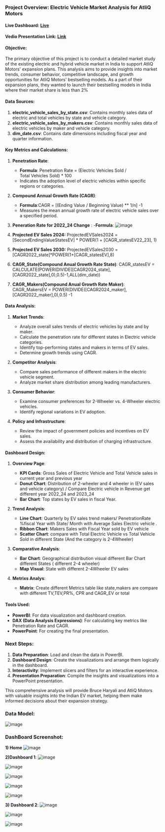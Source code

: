### Project Overview: Electric Vehicle Market Analysis for AtliQ Motors

#### Live Dashboard: [Live](https://app.powerbi.com/view?r=eyJrIjoiYmI2ZTY4MzMtY2UxNC00ZDBlLTlmODctYThkNGRjOGI0ZDU2IiwidCI6ImM2ZTU0OWIzLTVmNDUtNDAzMi1hYWU5LWQ0MjQ0ZGM1YjJjNCJ9)
#### Vedio Presentation Link: [Link](https://www.youtube.com/embed/3_pHC9RWLT4)

#### Objective:
The primary objective of this project is to conduct a detailed market study of the existing electric and hybrid vehicle market in India to support AtliQ Motors' expansion plans. This analysis aims to provide insights into market trends, consumer behavior, competitive landscape, and growth opportunities for AtliQ Motors' bestselling models. As a part of their expansion plans, they wanted to launch their bestselling models in India where their market share is less than 2%

#### Data Sources:
1. **electric_vehicle_sales_by_state.csv**: Contains monthly sales data of electric and total vehicles by state and vehicle category.
2. **electric_vehicle_sales_by_makers.csv**: Contains monthly sales data of electric vehicles by maker and vehicle category.
3. **dim_date.csv**: Contains date dimensions including fiscal year and quarter information.

#### Key Metrics and Calculations:
1. **Penetration Rate**:
   - **Formula**: Penetration Rate =  (Electric Vehicles Sold / Total Vehicles Sold) * 100
   - Indicates the adoption level of electric vehicles within specific regions or categories.

2. **Compound Annual Growth Rate (CAGR)**:
   - **Formula**:CAGR = [(Ending Value / Beginning Value) ** 1/n] -1
   - Measures the mean annual growth rate of electric vehicle sales over a specified period.
3. **Peneration Rate for 2022_24 Change** :
   -**Formula**:    ![image](https://github.com/user-attachments/assets/97e566b2-a681-40ca-abe0-eb456d3e0f6d)
4. **Projected EV Sales 2024:** ProjectedEVSales2024 = [SecondEndingValueStatesEV] * POWER(1 + [CAGR_statesEV22_23], 1)
5. **Projected EV Sales 2030:** ProjectedEVSales2030 = [CAGR2022_state]*POWER(1+[CAGR_statesEV],8)
6. **CAGR_State(Compound Anual Growth Rate State)**: CAGR_statesEV = CALCULATE(POWER(DIVIDE([CAGR2024_state],[CAGR2022_state],0),0.5)-1,ALL(dim_date))
7. **CAGR_Makers(Compound Anual Growth Rate Maker)**: CAGR_MakersEV = POWER(DIVIDE([CAGR2024_maker],[CAGR2022_maker],0),0.5) -1

#### Data Analysis:
1. **Market Trends**:
   - Analyze overall sales trends of electric vehicles by state and by maker.
   - Calculate the penetration rate for different states in Electric vehicle categories.
   - Identify top-performing states and makers in terms of EV sales.
   - Determine growth trends using CAGR.

2. **Competitor Analysis**:
   - Compare sales performance of different makers in the electric vehicle segment.
   - Analyze market share distribution among leading manufacturers.

3. **Consumer Behavior**:
   - Examine consumer preferences for 2-Wheeler vs. 4-Wheeler electric vehicles.
   - Identify regional variations in EV adoption.

4. **Policy and Infrastructure**:
   - Review the impact of government policies and incentives on EV sales.
   - Assess the availability and distribution of charging infrastructure.

#### Dashboard Design:
1. **Overview Page**:
   - **KPI Cards**: Gross Sales of Electric Vehicle and Total Vehicle sales in current year and previous year
   - **Donut Chart**: Distribution of 2-wheeler and 4 wheeler in (EV sales and vehicle category) / Compare Electric vehicle in Revenue get different year 2022_24 and 2023_24
   - **Bar Chart**: Top states by EV sales in fiscal Year.

2. **Trend Analysis**:
   - **Line Chart**: Quarterly by EV sales trend makers/ PenetrationRate %fiscal Year with State/ Month with Average Sales Electric vehicle .
   - **Ribbon Chart**: Makers Sales with Fiscal Year sold by EV vehicle
   - **Scatter Chart**: compare with Total Electric Vehicle vs Total Vehicle Sold in different State (And the category is 2-4Wheeler)

3. **Comparative Analysis**:
   - **Bar Chart**: Geographical distribution visual different Bar Chart different States ( different 2-4 wheeler)
   - **Map Visual**: State with different 2-4Wheeler EV sales 

4. **Metrixs Analys**:
   - **Matrix**: Create different Metrics table like state,makers are compare with different TV,TEV,PR%, CPR and CAGR_EV or total

#### Tools Used:
- **PowerBI**: For data visualization and dashboard creation.
- **DAX (Data Analysis Expressions)**: For calculating key metrics like Penetration Rate and CAGR.
- **PowerPoint**: For creating the final presentation.

### Next Steps:
1. **Data Preparation**: Load and clean the data in PowerBI.
2. **Dashboard Design**: Create the visualizations and arrange them logically in the dashboard.
3. **Interactivity**: Implement slicers and filters for an interactive experience.
4. **Presentation Preparation**: Compile the insights and visualizations into a PowerPoint presentation.

This comprehensive analysis will provide Bruce Haryali and AtliQ Motors with valuable insights into the Indian EV market, helping them make informed decisions about their expansion strategy.

### Data Model: 
![image](https://github.com/dinesh6351/Electric_Vehicle_Market_Analysis_for_AtliQ_Motors/blob/main/Screenshot/datamodel.png)  

### DashBoard Screenshot:
**1) Home**
![image](https://github.com/dinesh6351/Electric_Vehicle_Market_Analysis_for_AtliQ_Motors/blob/main/Screenshot/0%20Home.png)

**2)Dashboard 1**:
![image](https://github.com/dinesh6351/Electric_Vehicle_Market_Analysis_for_AtliQ_Motors/blob/main/Screenshot/Dashboard_1.png)

![image](https://github.com/dinesh6351/Electric_Vehicle_Market_Analysis_for_AtliQ_Motors/blob/main/Screenshot/Dashboard%201.2.png)

![image](https://github.com/dinesh6351/Electric_Vehicle_Market_Analysis_for_AtliQ_Motors/blob/main/Screenshot/Dashboard_1.2.png)

![image](https://github.com/dinesh6351/Electric_Vehicle_Market_Analysis_for_AtliQ_Motors/blob/main/Screenshot/Dashboard_1.3.png)

![image](https://github.com/dinesh6351/Electric_Vehicle_Market_Analysis_for_AtliQ_Motors/blob/main/Screenshot/Dashboard_1.4.png)

**3) Dashboard 2**:
![image](https://github.com/dinesh6351/Electric_Vehicle_Market_Analysis_for_AtliQ_Motors/blob/main/Screenshot/Dashboard_2.png)

![image](https://github.com/dinesh6351/Electric_Vehicle_Market_Analysis_for_AtliQ_Motors/blob/main/Screenshot/Dashboard_2.2.png)

![image](https://github.com/dinesh6351/Electric_Vehicle_Market_Analysis_for_AtliQ_Motors/blob/main/Screenshot/Dashboard_2.3.png)
